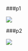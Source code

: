 ###p1

![](https://upload.cc/i1/2022/03/22/2jaQG8.png)

###p2

![](https://upload.cc/i1/2022/03/22/KE3JZ2.png)
